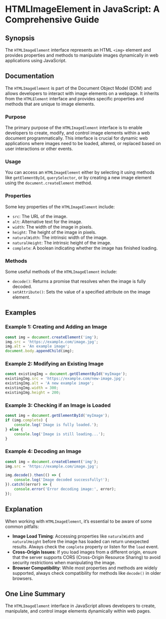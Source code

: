 <!--
Meta Description: # HTMLImageElement in JavaScript: A Comprehensive Guide ## Synopsis The `HTMLImageElement` interface represents an HTML `<img>` element and provides p...
Meta Keywords: image, img, htmlimageelement, example, document
-->

# HTMLImageElement in JavaScript: A Comprehensive Guide

## Synopsis
The `HTMLImageElement` interface represents an HTML `<img>` element and provides properties and methods to manipulate images dynamically in web applications using JavaScript.

## Documentation
The `HTMLImageElement` is part of the Document Object Model (DOM) and allows developers to interact with image elements on a webpage. It inherits from the `HTMLElement` interface and provides specific properties and methods that are unique to image elements.

### Purpose
The primary purpose of the `HTMLImageElement` interface is to enable developers to create, modify, and control image elements within a web document programmatically. This interface is crucial for dynamic web applications where images need to be loaded, altered, or replaced based on user interactions or other events.

### Usage
You can access an `HTMLImageElement` either by selecting it using methods like `getElementById`, `querySelector`, or by creating a new image element using the `document.createElement` method.

### Properties
Some key properties of the `HTMLImageElement` include:
- `src`: The URL of the image.
- `alt`: Alternative text for the image.
- `width`: The width of the image in pixels.
- `height`: The height of the image in pixels.
- `naturalWidth`: The intrinsic width of the image.
- `naturalHeight`: The intrinsic height of the image.
- `complete`: A boolean indicating whether the image has finished loading.

### Methods
Some useful methods of the `HTMLImageElement` include:
- `decode()`: Returns a promise that resolves when the image is fully decoded.
- `setAttribute()`: Sets the value of a specified attribute on the image element.

## Examples
### Example 1: Creating and Adding an Image
```javascript
const img = document.createElement('img');
img.src = 'https://example.com/image.jpg';
img.alt = 'An example image';
document.body.appendChild(img);
```

### Example 2: Modifying an Existing Image
```javascript
const existingImg = document.getElementById('myImage');
existingImg.src = 'https://example.com/new-image.jpg';
existingImg.alt = 'A new example image';
existingImg.width = 300;
existingImg.height = 200;
```

### Example 3: Checking if an Image is Loaded
```javascript
const img = document.getElementById('myImage');
if (img.complete) {
    console.log('Image is fully loaded.');
} else {
    console.log('Image is still loading...');
}
```

### Example 4: Decoding an Image
```javascript
const img = document.createElement('img');
img.src = 'https://example.com/image.jpg';

img.decode().then(() => {
    console.log('Image decoded successfully!');
}).catch((error) => {
    console.error('Error decoding image:', error);
});
```

## Explanation
When working with `HTMLImageElement`, it’s essential to be aware of some common pitfalls:
- **Image Load Timing**: Accessing properties like `naturalWidth` and `naturalHeight` before the image has loaded can return unexpected results. Always check the `complete` property or listen for the `load` event.
- **Cross-Origin Issues**: If you load images from a different origin, ensure that the server supports CORS (Cross-Origin Resource Sharing) to avoid security restrictions when manipulating the image.
- **Browser Compatibility**: While most properties and methods are widely supported, always check compatibility for methods like `decode()` in older browsers.

## One Line Summary
The `HTMLImageElement` interface in JavaScript allows developers to create, manipulate, and control image elements dynamically within web pages.